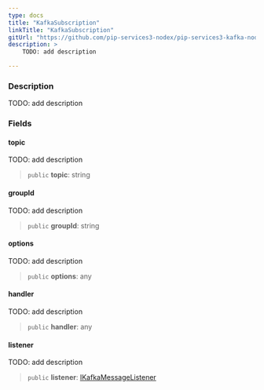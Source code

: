 ```yaml
---
type: docs
title: "KafkaSubscription"
linkTitle: "KafkaSubscription"
gitUrl: "https://github.com/pip-services3-nodex/pip-services3-kafka-nodex"
description: >
    TODO: add description

---
```


### Description

TODO: add description


### Fields

<span class="hide-title-link">

#### topic
TODO: add description
> `public` **topic**: string
#### groupId
TODO: add description
> `public` **groupId**: string
#### options
TODO: add description
> `public` **options**: any
#### handler
TODO: add description
> `public` **handler**: any
#### listener
TODO: add description
> `public` **listener**: [IKafkaMessageListener](../ikafka_message_listener)

</span>